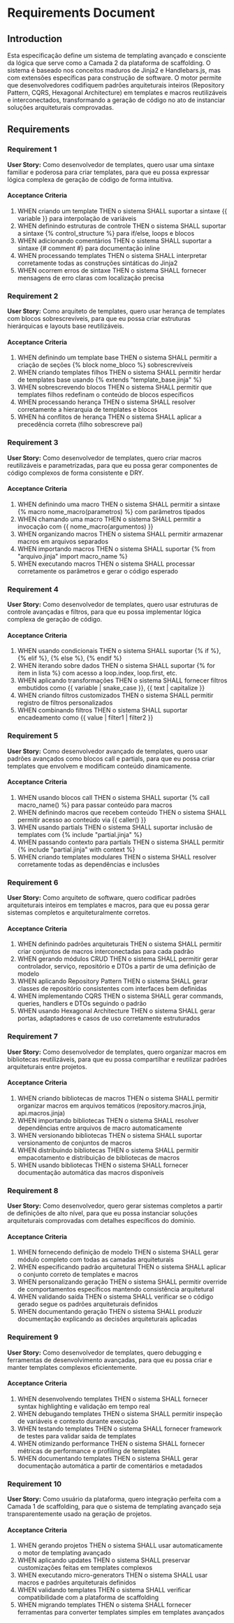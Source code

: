 # Requirements Document

## Introduction

Esta especificação define um sistema de templating avançado e consciente da lógica que serve como a Camada 2 da plataforma de scaffolding. O sistema é baseado nos conceitos maduros de Jinja2 e Handlebars.js, mas com extensões específicas para construção de software. O motor permite que desenvolvedores codifiquem padrões arquiteturais inteiros (Repository Pattern, CQRS, Hexagonal Architecture) em templates e macros reutilizáveis e interconectados, transformando a geração de código no ato de instanciar soluções arquiteturais comprovadas.

## Requirements

### Requirement 1

**User Story:** Como desenvolvedor de templates, quero usar uma sintaxe familiar e poderosa para criar templates, para que eu possa expressar lógica complexa de geração de código de forma intuitiva.

#### Acceptance Criteria

1. WHEN criando um template THEN o sistema SHALL suportar a sintaxe {{ variable }} para interpolação de variáveis
2. WHEN definindo estruturas de controle THEN o sistema SHALL suportar a sintaxe {% control_structure %} para if/else, loops e blocos
3. WHEN adicionando comentários THEN o sistema SHALL suportar a sintaxe {# comment #} para documentação inline
4. WHEN processando templates THEN o sistema SHALL interpretar corretamente todas as construções sintáticas do Jinja2
5. WHEN ocorrem erros de sintaxe THEN o sistema SHALL fornecer mensagens de erro claras com localização precisa

### Requirement 2

**User Story:** Como arquiteto de templates, quero usar herança de templates com blocos sobrescrevíveis, para que eu possa criar estruturas hierárquicas e layouts base reutilizáveis.

#### Acceptance Criteria

1. WHEN definindo um template base THEN o sistema SHALL permitir a criação de seções {% block nome_bloco %} sobrescrevíveis
2. WHEN criando templates filhos THEN o sistema SHALL permitir herdar de templates base usando {% extends "template_base.jinja" %}
3. WHEN sobrescrevendo blocos THEN o sistema SHALL permitir que templates filhos redefinam o conteúdo de blocos específicos
4. WHEN processando herança THEN o sistema SHALL resolver corretamente a hierarquia de templates e blocos
5. WHEN há conflitos de herança THEN o sistema SHALL aplicar a precedência correta (filho sobrescreve pai)

### Requirement 3

**User Story:** Como desenvolvedor de templates, quero criar macros reutilizáveis e parametrizadas, para que eu possa gerar componentes de código complexos de forma consistente e DRY.

#### Acceptance Criteria

1. WHEN definindo uma macro THEN o sistema SHALL permitir a sintaxe {% macro nome_macro(parametros) %} com parâmetros tipados
2. WHEN chamando uma macro THEN o sistema SHALL permitir a invocação com {{ nome_macro(argumentos) }}
3. WHEN organizando macros THEN o sistema SHALL permitir armazenar macros em arquivos separados
4. WHEN importando macros THEN o sistema SHALL suportar {% from "arquivo.jinja" import macro_name %}
5. WHEN executando macros THEN o sistema SHALL processar corretamente os parâmetros e gerar o código esperado

### Requirement 4

**User Story:** Como desenvolvedor de templates, quero usar estruturas de controle avançadas e filtros, para que eu possa implementar lógica complexa de geração de código.

#### Acceptance Criteria

1. WHEN usando condicionais THEN o sistema SHALL suportar {% if %}, {% elif %}, {% else %}, {% endif %}
2. WHEN iterando sobre dados THEN o sistema SHALL suportar {% for item in lista %} com acesso a loop.index, loop.first, etc.
3. WHEN aplicando transformações THEN o sistema SHALL fornecer filtros embutidos como {{ variable | snake_case }}, {{ text | capitalize }}
4. WHEN criando filtros customizados THEN o sistema SHALL permitir registro de filtros personalizados
5. WHEN combinando filtros THEN o sistema SHALL suportar encadeamento como {{ value | filter1 | filter2 }}

### Requirement 5

**User Story:** Como desenvolvedor avançado de templates, quero usar padrões avançados como blocos call e partials, para que eu possa criar templates que envolvem e modificam conteúdo dinamicamente.

#### Acceptance Criteria

1. WHEN usando blocos call THEN o sistema SHALL suportar {% call macro_name() %} para passar conteúdo para macros
2. WHEN definindo macros que recebem conteúdo THEN o sistema SHALL permitir acesso ao conteúdo via {{ caller() }}
3. WHEN usando partials THEN o sistema SHALL suportar inclusão de templates com {% include "partial.jinja" %}
4. WHEN passando contexto para partials THEN o sistema SHALL permitir {% include "partial.jinja" with context %}
5. WHEN criando templates modulares THEN o sistema SHALL resolver corretamente todas as dependências e inclusões

### Requirement 6

**User Story:** Como arquiteto de software, quero codificar padrões arquiteturais inteiros em templates e macros, para que eu possa gerar sistemas completos e arquiteturalmente corretos.

#### Acceptance Criteria

1. WHEN definindo padrões arquiteturais THEN o sistema SHALL permitir criar conjuntos de macros interconectadas para cada padrão
2. WHEN gerando módulos CRUD THEN o sistema SHALL permitir gerar controlador, serviço, repositório e DTOs a partir de uma definição de modelo
3. WHEN aplicando Repository Pattern THEN o sistema SHALL gerar classes de repositório consistentes com interfaces bem definidas
4. WHEN implementando CQRS THEN o sistema SHALL gerar commands, queries, handlers e DTOs seguindo o padrão
5. WHEN usando Hexagonal Architecture THEN o sistema SHALL gerar portas, adaptadores e casos de uso corretamente estruturados

### Requirement 7

**User Story:** Como desenvolvedor de templates, quero organizar macros em bibliotecas reutilizáveis, para que eu possa compartilhar e reutilizar padrões arquiteturais entre projetos.

#### Acceptance Criteria

1. WHEN criando bibliotecas de macros THEN o sistema SHALL permitir organizar macros em arquivos temáticos (repository.macros.jinja, api.macros.jinja)
2. WHEN importando bibliotecas THEN o sistema SHALL resolver dependências entre arquivos de macro automaticamente
3. WHEN versionando bibliotecas THEN o sistema SHALL suportar versionamento de conjuntos de macros
4. WHEN distribuindo bibliotecas THEN o sistema SHALL permitir empacotamento e distribuição de bibliotecas de macros
5. WHEN usando bibliotecas THEN o sistema SHALL fornecer documentação automática das macros disponíveis

### Requirement 8

**User Story:** Como desenvolvedor, quero gerar sistemas completos a partir de definições de alto nível, para que eu possa instanciar soluções arquiteturais comprovadas com detalhes específicos do domínio.

#### Acceptance Criteria

1. WHEN fornecendo definição de modelo THEN o sistema SHALL gerar módulo completo com todas as camadas arquiteturais
2. WHEN especificando padrão arquitetural THEN o sistema SHALL aplicar o conjunto correto de templates e macros
3. WHEN personalizando geração THEN o sistema SHALL permitir override de comportamentos específicos mantendo consistência arquitetural
4. WHEN validando saída THEN o sistema SHALL verificar se o código gerado segue os padrões arquiteturais definidos
5. WHEN documentando geração THEN o sistema SHALL produzir documentação explicando as decisões arquiteturais aplicadas

### Requirement 9

**User Story:** Como desenvolvedor de templates, quero debugging e ferramentas de desenvolvimento avançadas, para que eu possa criar e manter templates complexos eficientemente.

#### Acceptance Criteria

1. WHEN desenvolvendo templates THEN o sistema SHALL fornecer syntax highlighting e validação em tempo real
2. WHEN debugando templates THEN o sistema SHALL permitir inspeção de variáveis e contexto durante execução
3. WHEN testando templates THEN o sistema SHALL fornecer framework de testes para validar saída de templates
4. WHEN otimizando performance THEN o sistema SHALL fornecer métricas de performance e profiling de templates
5. WHEN documentando templates THEN o sistema SHALL gerar documentação automática a partir de comentários e metadados

### Requirement 10

**User Story:** Como usuário da plataforma, quero integração perfeita com a Camada 1 de scaffolding, para que o sistema de templating avançado seja transparentemente usado na geração de projetos.

#### Acceptance Criteria

1. WHEN gerando projetos THEN o sistema SHALL usar automaticamente o motor de templating avançado
2. WHEN aplicando updates THEN o sistema SHALL preservar customizações feitas em templates complexos
3. WHEN executando micro-generators THEN o sistema SHALL usar macros e padrões arquiteturais definidos
4. WHEN validando templates THEN o sistema SHALL verificar compatibilidade com a plataforma de scaffolding
5. WHEN migrando templates THEN o sistema SHALL fornecer ferramentas para converter templates simples em templates avançados

